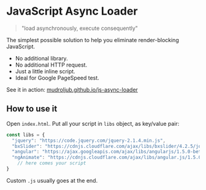 # JavaScript Async Loader
> "load asynchronously, execute consequently"

The simplest possible solution to help you eliminate render-blocking JavaScript.

* No additional library.
* No additional HTTP request.
* Just a little inline script.
* Ideal for Google PageSpeed test.

See it in action: [mudroljub.github.io/js-async-loader](http://mudroljub.github.io/js-async-loader/)

## How to use it

Open `index.html`. Put all your script in `libs` object, as key/value pair:

```js
const libs = {
  "jquery": "https://code.jquery.com/jquery-2.1.4.min.js",
  "bxSlider": "https://cdnjs.cloudflare.com/ajax/libs/bxslider/4.2.5/jquery.bxslider.min.js",
  "angular": "https://ajax.googleapis.com/ajax/libs/angularjs/1.5.0-beta.2/angular.min.js",
  "ngAnimate": "https://cdnjs.cloudflare.com/ajax/libs/angular.js/1.5.0-beta.2/angular-animate.min.js"
	// here comes your script
}
```

Custom `.js` usually goes at the end.

